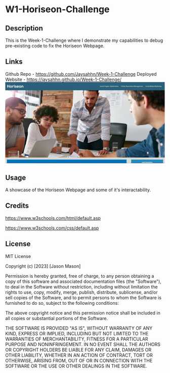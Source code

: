 # W1-Horiseon-Challenge

## Description

This is the Week-1-Challenge where I demonstrate my capabilities to debug pre-existing code to fix the Horiseon Webpage.

## Links

Github Repo - https://github.com/Jaysahhn/Week-1-Challenge
Deployed Website - https://jaysahhn.github.io/Week-1-Challenge/
![Alt text](Week-1-Challenge-Screenshot.jpg)

## Usage

A showcase of the Horiseon Webpage and some of it's interactability.

## Credits

https://www.w3schools.com/html/default.asp

https://www.w3schools.com/css/default.asp

## License

MIT License

Copyright (c) [2023] [Jason Mason]

Permission is hereby granted, free of charge, to any person obtaining a copy
of this software and associated documentation files (the "Software"), to deal
in the Software without restriction, including without limitation the rights
to use, copy, modify, merge, publish, distribute, sublicense, and/or sell
copies of the Software, and to permit persons to whom the Software is
furnished to do so, subject to the following conditions:

The above copyright notice and this permission notice shall be included in all
copies or substantial portions of the Software.

THE SOFTWARE IS PROVIDED "AS IS", WITHOUT WARRANTY OF ANY KIND, EXPRESS OR
IMPLIED, INCLUDING BUT NOT LIMITED TO THE WARRANTIES OF MERCHANTABILITY,
FITNESS FOR A PARTICULAR PURPOSE AND NONINFRINGEMENT. IN NO EVENT SHALL THE
AUTHORS OR COPYRIGHT HOLDERS BE LIABLE FOR ANY CLAIM, DAMAGES OR OTHER
LIABILITY, WHETHER IN AN ACTION OF CONTRACT, TORT OR OTHERWISE, ARISING FROM,
OUT OF OR IN CONNECTION WITH THE SOFTWARE OR THE USE OR OTHER DEALINGS IN THE
SOFTWARE.